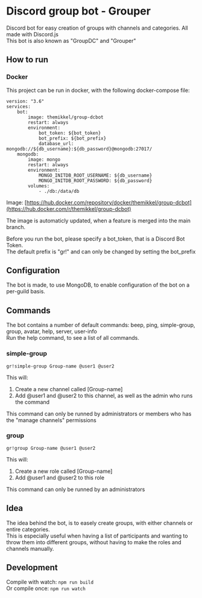 # Discord group bot - Grouper
Discord bot for easy creation of groups with channels and categories. All made with Discord.js<br>
This bot is also known as "GroupDC" and "Grouper"

## How to run

### Docker
This project can be run in docker, with the following docker-compose file:
```
version: "3.6"
services:
    bot:
        image: themikkel/group-dcbot
        restart: always
        environment:
            bot_token: ${bot_token}
            bot_prefix: ${bot_prefix}
            database_url: mongodb://${db_username}:${db_password}@mongodb:27017/
    mongodb:
        image: mongo
        restart: always
        environment:
            MONGO_INITDB_ROOT_USERNAME: ${db_username}
            MONGO_INITDB_ROOT_PASSWORD: ${db_password}
        volumes:
            - ./db:/data/db
```
Image: [https://hub.docker.com/repository/docker/themikkel/group-dcbot](https://hub.docker.com/r/themikkel/group-dcbot)

The image is automaticly updated, when a feature is merged into the main branch.

Before you run the bot, please specify a bot_token, that is a Discord Bot Token.<br>
The default prefix is "gr!" and can only be changed by setting the bot_prefix

## Configuration
The bot is made, to use MongoDB, to enable configuration of the bot on a per-guild basis. 

## Commands
The bot contains a number of default commands:
beep, ping, simple-group, group, avatar, help, server, user-info  
Run the help command, to see a list of all commands.

### simple-group
```
gr!simple-group Group-name @user1 @user2
```
This will:
1. Create a new channel called [Group-name]
2. Add @user1 and @user2 to this channel, as well as the admin who runs the command

This command can only be runned by administrators or members who has the "manage channels" permissions


### group
```
gr!group Group-name @user1 @user2
```
This will:
1. Create a new role called [Group-name]
2. Add @user1 and @user2 to this role

This command can only be runned by an administrators

## Idea
The idea behind the bot, is to easely create groups, with either channels or entire categories.<br>
This is especially useful when having a list of participants and wanting to throw them into different groups, without having to make the roles and channels manually.

## Development
Compile with watch: `npm run build`  
Or compile once: `npm run watch`